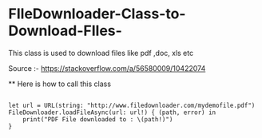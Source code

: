 # FIleDownloader-Class-to-Download-FIles-
This class is used to download files like pdf ,doc, xls etc

Source :- https://stackoverflow.com/a/56580009/10422074


** Here is how to call this class 

```swfit

let url = URL(string: "http://www.filedownloader.com/mydemofile.pdf")
FileDownloader.loadFileAsync(url: url!) { (path, error) in
    print("PDF File downloaded to : \(path!)")
}

```
